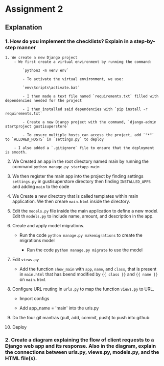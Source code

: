 # Assignment 2

## Explanation

### 1. How do you implement the checklists? Explain in a step-by-step manner
	1. We create a new Django project
 		- We first create a virtual environment by running the command:

      		`python3 -m venv env`

     		- To activate the virtual environment, we use:

       		`env\Scripts\activate.bat`

     		- I then made a text file named `requirements.txt` filled with dependencies needed for the project
   
         	- I then installed said dependencies with `pip install -r requirements.txt`
    
          	- Create a new Django project with the command, `django-admin startproject gustisuperstore`
    
          	- To ensure multiple hosts can access the project, add `"*"` to `ALLOWED_HOSTS` in `settings.py` to deploy
    
   		- I also added a `.gitignore` file to ensure that the deployment is smooth.
   
   2. We Created an app in the root directory named main by running the command `python manage.py startapp main`
  
   3. We then register the main app into the project by finding settings `settings.py` in gustisuperstore directory then finding `INSTALLED_APPS` and adding `main` to the code
  
   4. We Create a new directory that is called templates within main application. We then creare `main.html` inside the directory.
  
   5. Edit the `models.py` file inside the main application to define a new model. Edit th `models.py` to include name, amount, and description in the app.
  
   6. Create and apply model migrations.
  
   		- Run the code `python manage.py makemigrations` to create the migrations model

     		- Run the code  `python manage.py migrate` to use the model

   7. Edit `views.py`

		- Add the function `show_main` with `app`, `name`, and `class`, that is present in `main.html` that has beend modified by `{{ class }}` and `{{ name }}` on `main.html`

   8.  Configure URL routing in `urls.py` to map the function `views.py` to URL.

		- Import configs

   		- Add app_name = 'main' into the urls.py
   9. Do the four git mantras (pull, add, commit, push) to push into github
  
   10. Deploy
  
### 2. Create a diagram explaining the flow of client requests to a Django web app and its response. Also in the diagram, explain the connections between urls.py, views.py, models.py, and the HTML file(s).
